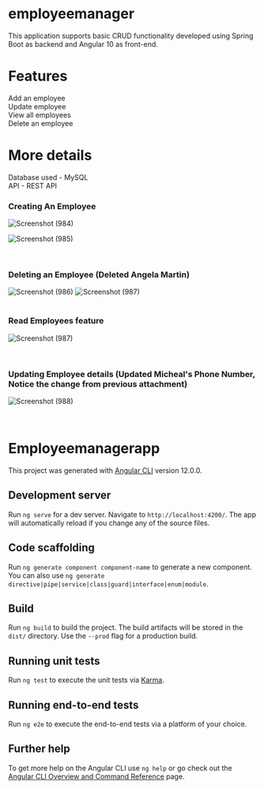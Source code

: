 # employeemanager
This application supports basic CRUD functionality developed using Spring Boot as backend and Angular 10 as front-end.

# Features <br/>
Add an employee <br/>
Update employee <br/>
View all employees <br/>
Delete an employee<br/>

# More details
Database used - MySQL <br/>
API - REST API

### Creating An Employee 

![Screenshot (984)](https://user-images.githubusercontent.com/42808389/133419715-eb3181c2-b9f7-4f6f-9720-9c679a4a9e72.png)

![Screenshot (985)](https://user-images.githubusercontent.com/42808389/133419822-5c2e1c81-4a58-4b78-babe-6cc163f8ef48.png)



<br/>


### Deleting an Employee  (Deleted Angela Martin)

![Screenshot (986)](https://user-images.githubusercontent.com/42808389/133420018-a306a82d-f2c1-4222-a53b-97fcb01e37d1.png)
![Screenshot (987)](https://user-images.githubusercontent.com/42808389/133420036-966c8589-1146-475f-8b01-2670ffd7fdc1.png)
<br/>
<br/>

### Read Employees feature
![Screenshot (987)](https://user-images.githubusercontent.com/42808389/133420132-aba6e58e-a410-4939-a707-b322fbd31896.png)

<br/>


###  Updating Employee details (Updated Micheal's Phone Number, Notice the change from previous attachment)

![Screenshot (988)](https://user-images.githubusercontent.com/42808389/133419969-ca1ac3d7-e2f2-4474-b782-d433e24f18aa.png)


<br/>













































# Employeemanagerapp

This project was generated with [Angular CLI](https://github.com/angular/angular-cli) version 12.0.0.

## Development server

Run `ng serve` for a dev server. Navigate to `http://localhost:4200/`. The app will automatically reload if you change any of the source files.

## Code scaffolding

Run `ng generate component component-name` to generate a new component. You can also use `ng generate directive|pipe|service|class|guard|interface|enum|module`.

## Build

Run `ng build` to build the project. The build artifacts will be stored in the `dist/` directory. Use the `--prod` flag for a production build.

## Running unit tests

Run `ng test` to execute the unit tests via [Karma](https://karma-runner.github.io).

## Running end-to-end tests

Run `ng e2e` to execute the end-to-end tests via a platform of your choice.

## Further help

To get more help on the Angular CLI use `ng help` or go check out the [Angular CLI Overview and Command Reference](https://angular.io/cli) page.
